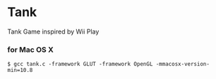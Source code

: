 # Tank
Tank Game inspired by Wii Play
### for Mac OS X
`$ gcc tank.c -framework GLUT -framework OpenGL -mmacosx-version-min=10.8`
